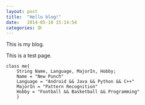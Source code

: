 ```yaml
---
layout: post
title:  "Hello blog!"
date:   2014-05-10 15:14:54
categories: 杂
---
```

This is my blog.

This is a test page.

    class me{  
    	String Name, Language, MajorIn, Hobby;  
    	Name = "New Punch"  
    	Language = "Android && Java && Python && C++"  
    	MajorIn = "Pattern Recognition"  
    	Hobby = "Football && Basketball && Programming"  
    	}  
    